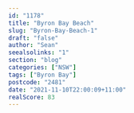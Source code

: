 ```yaml
---
id: "1178"
title: "Byron Bay Beach"
slug: "Byron-Bay-Beach-1"
draft: "false"
author: "Sean"
seealsolinks: "1"
section: "blog"
categories: ["NSW"]
tags: ["Byron Bay"]
postcode: "2481"
date: "2021-11-10T22:00:09+11:00"
realScore: 83
---
```

